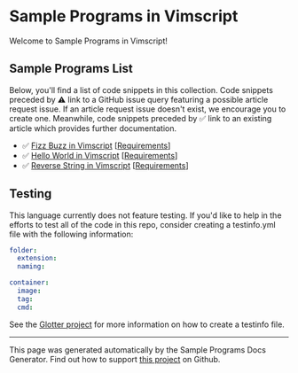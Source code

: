 # Sample Programs in Vimscript

Welcome to Sample Programs in Vimscript!

## Sample Programs List

Below, you'll find a list of code snippets in this collection. Code snippets preceded by :warning: link to a GitHub issue query featuring a possible article request issue. If an article request issue doesn't exist, we encourage you to create one. Meanwhile, code snippets preceded by :white_check_mark: link to an existing article which provides further documentation.

- :white_check_mark: [Fizz Buzz in Vimscript](https://sample-programs.therenegadecoder.com/projects/fizz-buzz/vimscript) [[Requirements](https://sample-programs.therenegadecoder.com/projects/fizz-buzz)]
- :white_check_mark: [Hello World in Vimscript](https://sample-programs.therenegadecoder.com/projects/hello-world/vimscript) [[Requirements](https://sample-programs.therenegadecoder.com/projects/hello-world)]
- :white_check_mark: [Reverse String in Vimscript](https://sample-programs.therenegadecoder.com/projects/reverse-string/vimscript) [[Requirements](https://sample-programs.therenegadecoder.com/projects/reverse-string)]

## Testing

This language currently does not feature testing. If you'd like to help in the efforts to test all of the code in this repo, consider creating a testinfo.yml file with the following information:

```yml
folder:
  extension:
  naming:

container:
  image:
  tag:
  cmd:
```

See the [Glotter project](https://github.com/auroq/glotter) for more information on how to create a testinfo file.

---

This page was generated automatically by the Sample Programs Docs Generator. Find out how to support [this project](https://github.com/TheRenegadeCoder/sample-programs-docs-generator) on Github.